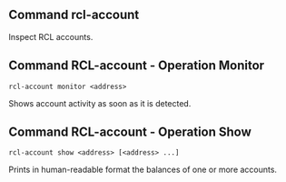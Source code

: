 ## Command rcl-account

Inspect RCL accounts.

## Command RCL-account - Operation Monitor

    rcl-account monitor <address>

Shows account activity as soon as it is detected.

## Command RCL-account - Operation Show

    rcl-account show <address> [<address> ...]

Prints in human-readable format the balances of one or more accounts.

